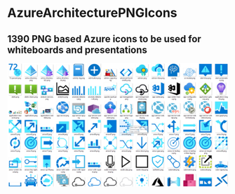 # AzureArchitecturePNGIcons
## 1390 PNG based Azure icons to be used for whiteboards and presentations

![](./Media/PNGIconsSample.png)

